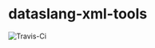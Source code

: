 # dataslang-xml-tools

![Travis-Ci](https://travis-ci.org/dataslang/dataslang-xml-tools.svg?branch=master)
